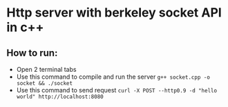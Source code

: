 # Http server with berkeley socket API in c++

## How to run:
- Open 2 terminal tabs
- Use this command to compile and run the server `g++ socket.cpp -o socket && ./socket`
- Use this command to send request `curl -X POST --http0.9 -d "hello world" http://localhost:8080`